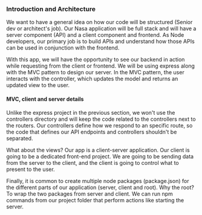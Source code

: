 ### Introduction and Architecture 

We want to have a general idea on how our code will be structured (Senior dev or architect's job). Our Nasa application will be full stack and will have a server component (API) and a client component and frontend. As Node developers, our primary job is to build APIs and understand how those APIs can be used in conjunction with the frontend. 

With this app, we will have the opportunity to see our backend in action while requesting from the client or frontend. We will be using express along with the MVC pattern to design our server. In the MVC pattern, the user interacts with the controller, which updates the model and returns an updated view to the user. 

#### MVC, client and server details

Unlike the express project in the previous section, we won't use the controllers directory and will keep the code related to the controllers next to the routers. Our controllers define how we respond to an specific route, so the code that defines our API endpoints and controllers shouldn't be separated. 

What about the views? Our app is a client-server application. Our client is going to be a dedicated front-end project. We are going to be sending data from the server to the client, and the client is going to control what to present to the user. 

Finally, it is common to create multiple node packages (package.json) for the different parts of our application (server, client and root). Why the root? To wrap the two packages from server and client. We can run npm commands from our project folder that perform actions like starting the server. 



